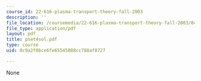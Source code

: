 ```yaml
---
course_id: 22-616-plasma-transport-theory-fall-2003
description: ''
file_location: /coursemedia/22-616-plasma-transport-theory-fall-2003/0c9a2f0bce6fe65545088cc788af8727_pset4sol.pdf
file_type: application/pdf
layout: pdf
title: pset4sol.pdf
type: course
uid: 0c9a2f0bce6fe65545088cc788af8727

---
```

None